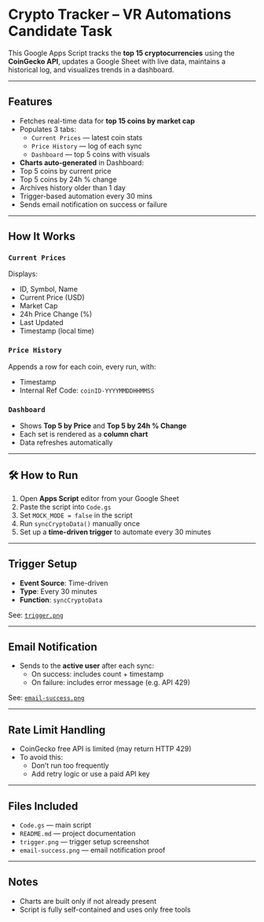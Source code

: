 # Crypto Tracker – VR Automations Candidate Task

This Google Apps Script tracks the **top 15 cryptocurrencies** using the **CoinGecko API**, updates a Google Sheet with live data, maintains a historical log, and visualizes trends in a dashboard.

---

##  Features

- Fetches real-time data for **top 15 coins by market cap**
- Populates 3 tabs:
  - `Current Prices` — latest coin stats
  - `Price History` — log of each sync
  - `Dashboard` — top 5 coins with visuals
-  **Charts auto-generated** in Dashboard:
  - Top 5 coins by current price
  - Top 5 coins by 24h % change
-  Archives history older than 1 day
- Trigger-based automation every 30 mins
-  Sends email notification on success or failure

---

##  How It Works

###  `Current Prices`
Displays:
- ID, Symbol, Name
- Current Price (USD)
- Market Cap
- 24h Price Change (%)
- Last Updated
- Timestamp (local time)

###  `Price History`
Appends a row for each coin, every run, with:
- Timestamp
- Internal Ref Code: `coinID-YYYYMMDDHHMMSS`

###  `Dashboard`
- Shows **Top 5 by Price** and **Top 5 by 24h % Change**
- Each set is rendered as a **column chart**
- Data refreshes automatically

---

## 🛠 How to Run

1. Open **Apps Script** editor from your Google Sheet
2. Paste the script into `Code.gs`
3. Set `MOCK_MODE = false` in the script
4. Run `syncCryptoData()` manually once
5. Set up a **time-driven trigger** to automate every 30 minutes

---

##  Trigger Setup

- **Event Source**: Time-driven
- **Type**: Every 30 minutes
- **Function**: `syncCryptoData`

 See: [`trigger.png`](trigger.png)

---

##  Email Notification

- Sends to the **active user** after each sync:
  -  On success: includes count + timestamp
  -  On failure: includes error message (e.g. API 429)

 See: [`email-success.png`](email-success.png)

---

##  Rate Limit Handling

- CoinGecko free API is limited (may return HTTP 429)
- To avoid this:
  - Don’t run too frequently
  - Add retry logic or use a paid API key

---

##  Files Included

- `Code.gs` — main script
- `README.md` — project documentation
- `trigger.png` — trigger setup screenshot
- `email-success.png` — email notification proof

---

##  Notes

- Charts are built only if not already present
- Script is fully self-contained and uses only free tools
